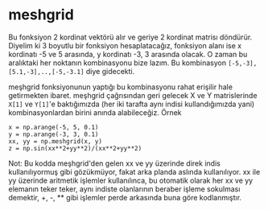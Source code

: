 # meshgrid

Bu fonksiyon 2 kordinat vektörü alır ve geriye 2 kordinat matrisı
döndürür. Diyelim ki 3 boyutlu bir fonksiyon hesaplatacağız, fonksiyon
alanı ise x kordinatı -5 ve 5 arasında, y kordinatı -3, 3 arasında
olacak. O zaman bu aralıktaki her noktanın kombinasyonu bize lazım. Bu
kombinasyon `[-5,-3], [5.1,-3],..,[-5,-3.1]` diye gidecekti.

meşhgrid fonksiyonunun yaptığı bu kombinasyonu rahat erişilir hale
getirmekten ibaret. meşhgrid çağrısından geri gelecek X ve Y
matrislerinde `X[1]` ve `Y[1]`'e baktığımızda (her iki tarafta aynı
indisi kullandığımızda yani) kombinasyonlardan birini anında
alabileceğiz. Örnek

```
x = np.arange(-5, 5, 0.1)
y = np.arange(-3, 3, 0.1)
xx, yy = np.meshgrid(x, y)
z = np.sin(xx**2+yy**2)/(xx**2+yy**2)
```

Not: Bu kodda meşhgrid'den gelen xx ve yy üzerinde direk indis
kullanılıyormuş gibi gözükmüyor, fakat arka planda aslında
kullanılıyor. xx ile yy üzerinde aritmetik işlemler kullanılınca, bu
otomatik olarak her xx ve yy elemanın teker teker, aynı indiste
olanlarının beraber işleme sokulması demektir, +, -, ** gibi işlemler
perde arkasında buna göre kodlanmıştır.





